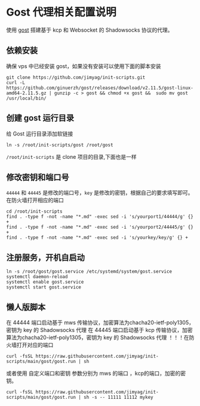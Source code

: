 # Gost 代理相关配置说明

使用 [gost](https://github.com/ginuerzh/gost) 搭建基于 kcp 和 Websocket 的 Shadowsocks 协议的代理。


## 依赖安装

确保 vps 中已经安装 gost，如果没有安装可以使用下面的脚本安装

```shell
git clone https://github.com/jimyag/init-scripts.git
curl -L https://github.com/ginuerzh/gost/releases/download/v2.11.5/gost-linux-amd64-2.11.5.gz | gunzip -c > gost && chmod +x gost &&  sudo mv gost /usr/local/bin/
```

## 创建 gost 运行目录

给 Gost 运行目录添加软链接

```shell
ln -s /root/init-scripts/gost /root/gost
```

`/root/init-scripts` 是 clone 项目的目录,下面也是一样

## 修改密钥和端口号

`44444` 和 `44445` 是修改的端口号，`key` 是修改的密钥，根据自己的要求填写即可。
在防火墙打开相应的端口
```shell
cd /root/init-scripts
find . -type f -not -name "*.md" -exec sed -i 's/yourport1/44444/g' {} +
find . -type f -not -name "*.md" -exec sed -i 's/yourport2/44445/g' {} +
find . -type f -not -name "*.md" -exec sed -i 's/yourkey/key/g' {} +
```
## 注册服务，开机自启动

```shell
ln -s /root/gost/gost.service /etc/systemd/system/gost.service
systemctl daemon-reload
systemctl enable gost.service
systemctl start gost.service
```

## 懒人版脚本

在 44444 端口启动基于 mws 传输协议，加密算法为chacha20-ietf-poly1305，密钥为 key 的 Shadowsocks 代理
在 44445 端口启动基于 kcp 传输协议，加密算法为chacha20-ietf-poly1305，密钥为 key 的 Shadowsocks 代理
！！！在防火墙打开对应的端口

```shell
curl -fsSL https://raw.githubusercontent.com/jimyag/init-scripts/main/gost/gost.run | sh
```

或者使用 自定义端口和密钥 参数分别为 mws 的端口 ，kcp的端口，加密的密钥。
```shell
curl -fsSL https://raw.githubusercontent.com/jimyag/init-scripts/main/gost/gost.run | sh -s -- 11111 11112 mykey
```
